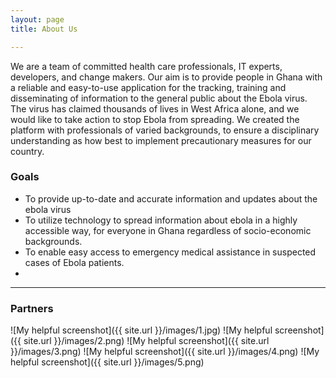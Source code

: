 ```yaml
---
layout: page
title: About Us

---
```

We are a team of committed health care professionals, IT experts, developers, and change makers. Our aim is to provide people in Ghana with a reliable and easy-to-use application for the tracking, training and disseminating of information to the general public about the Ebola virus. The virus has claimed thousands of lives in West Africa alone, and we would like to take action to stop Ebola from spreading. We created the platform with professionals of varied backgrounds, to ensure a disciplinary understanding as how best to implement precautionary measures for our country.
### Goals
+ To provide up-to-date and accurate information and updates about the ebola virus
+ To utilize technology to spread information about ebola in a highly accessible way, for everyone in Ghana regardless of socio-economic backgrounds.
+ To enable easy access to emergency medical assistance in suspected cases of Ebola patients.
+ 
___
### Partners

![My helpful screenshot]({{ site.url }}/images/1.jpg)
![My helpful screenshot]({{ site.url }}/images/2.png)
![My helpful screenshot]({{ site.url }}/images/3.png)
![My helpful screenshot]({{ site.url }}/images/4.png)
![My helpful screenshot]({{ site.url }}/images/5.png)
